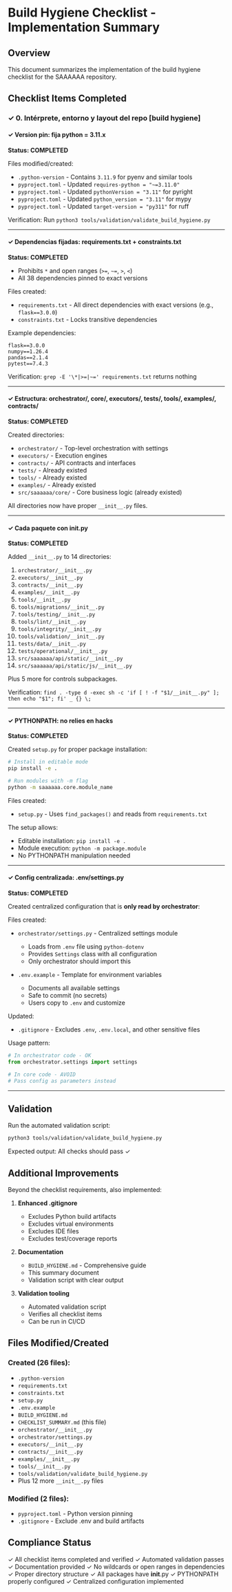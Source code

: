 # Build Hygiene Checklist - Implementation Summary

## Overview
This document summarizes the implementation of the build hygiene checklist for the SAAAAAA repository.

## Checklist Items Completed

### ✓ 0. Intérprete, entorno y layout del repo [build hygiene]

#### ✓ Version pin: fija python = 3.11.x
**Status: COMPLETED**

Files modified/created:
- `.python-version` - Contains `3.11.9` for pyenv and similar tools
- `pyproject.toml` - Updated `requires-python = "~=3.11.0"`
- `pyproject.toml` - Updated `pythonVersion = "3.11"` for pyright
- `pyproject.toml` - Updated `python_version = "3.11"` for mypy
- `pyproject.toml` - Updated `target-version = "py311"` for ruff

Verification: Run `python3 tools/validation/validate_build_hygiene.py`

---

#### ✓ Dependencias fijadas: requirements.txt + constraints.txt
**Status: COMPLETED**

- Prohibits `*` and open ranges (`>=`, `~=`, `>`, `<`)
- All 38 dependencies pinned to exact versions

Files created:
- `requirements.txt` - All direct dependencies with exact versions (e.g., `flask==3.0.0`)
- `constraints.txt` - Locks transitive dependencies

Example dependencies:
```
flask==3.0.0
numpy==1.26.4
pandas==2.1.4
pytest==7.4.3
```

Verification: `grep -E '\*|>=|~=' requirements.txt` returns nothing

---

#### ✓ Estructura: orchestrator/, core/, executors/, tests/, tools/, examples/, contracts/
**Status: COMPLETED**

Created directories:
- `orchestrator/` - Top-level orchestration with settings
- `executors/` - Execution engines
- `contracts/` - API contracts and interfaces
- `tests/` - Already existed
- `tools/` - Already existed
- `examples/` - Already existed
- `src/saaaaaa/core/` - Core business logic (already existed)

All directories now have proper `__init__.py` files.

---

#### ✓ Cada paquete con __init__.py
**Status: COMPLETED**

Added `__init__.py` to 14 directories:
1. `orchestrator/__init__.py`
2. `executors/__init__.py`
3. `contracts/__init__.py`
4. `examples/__init__.py`
5. `tools/__init__.py`
6. `tools/migrations/__init__.py`
7. `tools/testing/__init__.py`
8. `tools/lint/__init__.py`
9. `tools/integrity/__init__.py`
10. `tools/validation/__init__.py`
11. `tests/data/__init__.py`
12. `tests/operational/__init__.py`
13. `src/saaaaaa/api/static/__init__.py`
14. `src/saaaaaa/api/static/js/__init__.py`

Plus 5 more for controls subpackages.

Verification: `find . -type d -exec sh -c 'if [ ! -f "$1/__init__.py" ]; then echo "$1"; fi' _ {} \;`

---

#### ✓ PYTHONPATH: no relies en hacks
**Status: COMPLETED**

Created `setup.py` for proper package installation:
```bash
# Install in editable mode
pip install -e .

# Run modules with -m flag
python -m saaaaaa.core.module_name
```

Files created:
- `setup.py` - Uses `find_packages()` and reads from `requirements.txt`

The setup allows:
- Editable installation: `pip install -e .`
- Module execution: `python -m package.module`
- No PYTHONPATH manipulation needed

---

#### ✓ Config centralizada: .env/settings.py
**Status: COMPLETED**

Created centralized configuration that is **only read by orchestrator**:

Files created:
- `orchestrator/settings.py` - Centralized settings module
  - Loads from `.env` file using `python-dotenv`
  - Provides `Settings` class with all configuration
  - Only orchestrator should import this
  
- `.env.example` - Template for environment variables
  - Documents all available settings
  - Safe to commit (no secrets)
  - Users copy to `.env` and customize

Updated:
- `.gitignore` - Excludes `.env`, `.env.local`, and other sensitive files

Usage pattern:
```python
# In orchestrator code - OK
from orchestrator.settings import settings

# In core code - AVOID
# Pass config as parameters instead
```

---

## Validation

Run the automated validation script:
```bash
python3 tools/validation/validate_build_hygiene.py
```

Expected output: All checks should pass ✓

## Additional Improvements

Beyond the checklist requirements, also implemented:

1. **Enhanced .gitignore**
   - Excludes Python build artifacts
   - Excludes virtual environments
   - Excludes IDE files
   - Excludes test/coverage reports

2. **Documentation**
   - `BUILD_HYGIENE.md` - Comprehensive guide
   - This summary document
   - Validation script with clear output

3. **Validation tooling**
   - Automated validation script
   - Verifies all checklist items
   - Can be run in CI/CD

## Files Modified/Created

### Created (26 files):
- `.python-version`
- `requirements.txt`
- `constraints.txt`
- `setup.py`
- `.env.example`
- `BUILD_HYGIENE.md`
- `CHECKLIST_SUMMARY.md` (this file)
- `orchestrator/__init__.py`
- `orchestrator/settings.py`
- `executors/__init__.py`
- `contracts/__init__.py`
- `examples/__init__.py`
- `tools/__init__.py`
- `tools/validation/validate_build_hygiene.py`
- Plus 12 more `__init__.py` files

### Modified (2 files):
- `pyproject.toml` - Python version pinning
- `.gitignore` - Exclude .env and build artifacts

## Compliance Status

✓ All checklist items completed and verified
✓ Automated validation passes
✓ Documentation provided
✓ No wildcards or open ranges in dependencies
✓ Proper directory structure
✓ All packages have __init__.py
✓ PYTHONPATH properly configured
✓ Centralized configuration implemented
